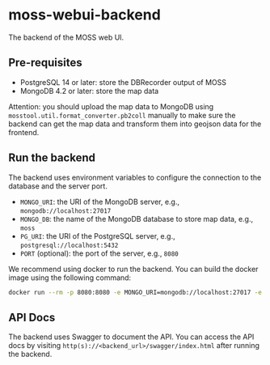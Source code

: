 # moss-webui-backend

The backend of the MOSS web UI.

## Pre-requisites

- PostgreSQL 14 or later: store the DBRecorder output of MOSS
- MongoDB 4.2 or later: store the map data

Attention: you should upload the map data to MongoDB using `mosstool.util.format_converter.pb2coll` manually to make sure the backend can get the map data and transform them into geojson data for the frontend.

## Run the backend

The backend uses environment variables to configure the connection to the database and the server port.
- `MONGO_URI`: the URI of the MongoDB server, e.g., `mongodb://localhost:27017`
- `MONGO_DB`: the name of the MongoDB database to store map data, e.g., `moss`
- `PG_URI`: the URI of the PostgreSQL server, e.g., `postgresql://localhost:5432`
- `PORT` (optional): the port of the server, e.g., `8080`

We recommend using docker to run the backend. You can build the docker image using the following command:

```bash
docker run --rm -p 8080:8080 -e MONGO_URI=mongodb://localhost:27017 -e MONGO_DB=moss -e PG_URI=postgresql://localhost:5432 moss-webui-backend
```

## API Docs

The backend uses Swagger to document the API. You can access the API docs by visiting `http(s)://<backend_url>/swagger/index.html` after running the backend.
